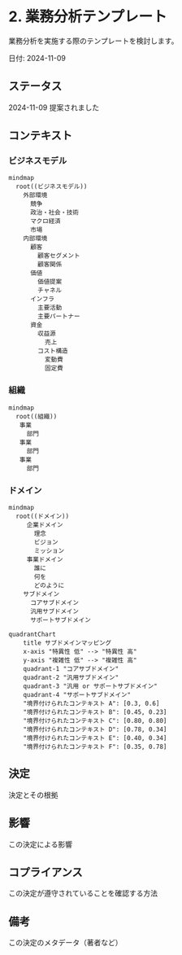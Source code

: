 # 2. 業務分析テンプレート

業務分析を実施する際のテンプレートを検討します。

日付: 2024-11-09

## ステータス

2024-11-09 提案されました

## コンテキスト

### ビジネスモデル

```mermaid
mindmap
  root((ビジネスモデル))
    外部環境
      競争
      政治・社会・技術
      マクロ経済
      市場
    内部環境
      顧客
        顧客セグメント
        顧客関係
      価値
        価値提案
        チャネル
      インフラ
        主要活動
        主要パートナー
      資金
        収益源
          売上
        コスト構造
          変動費
          固定費
```

### 組織

```mermaid
mindmap
  root((組織))
   事業
     部門
   事業
     部門
   事業
     部門
```

### ドメイン

```mermaid
mindmap
  root((ドメイン))
     企業ドメイン
       理念
       ビジョン
       ミッション
     事業ドメイン
       誰に
       何を
       どのように
    サブドメイン
      コアサブドメイン
      汎用サブドメイン
      サポートサブドメイン
```

```mermaid
quadrantChart
    title サブドメインマッピング
    x-axis "特異性 低" --> "特異性 高"
    y-axis "複雑性 低" --> "複雑性 高"
    quadrant-1 "コアサブドメイン"
    quadrant-2 "汎用サブドメイン"
    quadrant-3 "汎用 or サポートサブドメイン"
    quadrant-4 "サポートサブドメイン"
    "境界付けられたコンテキスト A": [0.3, 0.6]
    "境界付けられたコンテキスト B": [0.45, 0.23]
    "境界付けられたコンテキスト C": [0.80, 0.80]
    "境界付けられたコンテキスト D": [0.78, 0.34]
    "境界付けられたコンテキスト E": [0.40, 0.34]
    "境界付けられたコンテキスト F": [0.35, 0.78]
```

## 決定

決定とその根拠

## 影響

この決定による影響

## コプライアンス

この決定が遵守されていることを確認する方法

## 備考

この決定のメタデータ（著者など）
